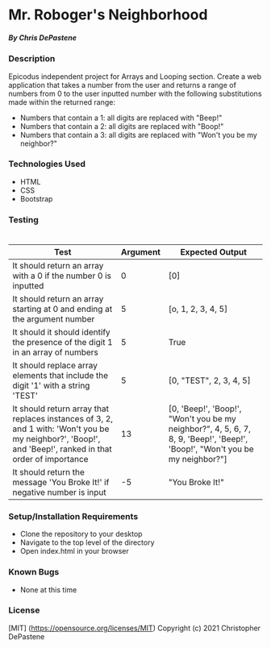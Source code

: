 # Mr. Roboger's Neighborhood

##### By Chris DePastene

### Description
Epicodus independent project for Arrays and Looping section. Create a web application that takes a number from the user and returns a range of numbers from 0 to the user inputted number with the following substitutions made within the returned range:

* Numbers that contain a 1: all digits are replaced with "Beep!"
* Numbers that contain a 2: all digits are replaced with "Boop!"
* Numbers that contain a 3: all digits are replaced with "Won't you be my neighbor?"

### Technologies Used
* HTML
* CSS
* Bootstrap

### Testing
#
| Test        | Argument    | Expected Output |
| ----------- | ----------- | --------------- |
| It should return an array with a 0 if the number 0 is inputted|0|[0]|
| It should return an array starting at 0 and ending at the argument number|5| [o, 1, 2, 3, 4, 5]
|It should it should identify the presence of the digit 1 in an array of numbers|5| True|
|It should replace array elements that include the digit '1' with a string 'TEST'|5|[0, "TEST", 2, 3, 4, 5]|
|It should return array that replaces instances of 3, 2, and 1 with: 'Won't you be my neighbor?', 'Boop!', and 'Beep!', ranked in that order of importance|13|[0, 'Beep!', 'Boop!', "Won't you be my neighbor?", 4, 5, 6, 7, 8, 9, 'Beep!', 'Beep!', 'Boop!', "Won't you be my neighbor?"]|
|It should return the message 'You Broke It!' if negative number is input|-5|"You Broke It!"

### Setup/Installation Requirements
* Clone the repository to your desktop
* Navigate to the top level of the directory
* Open index.html in your browser

### Known Bugs
* None at this time

### License
[MIT] (https://opensource.org/licenses/MIT)
Copyright (c) 2021 Christopher DePastene